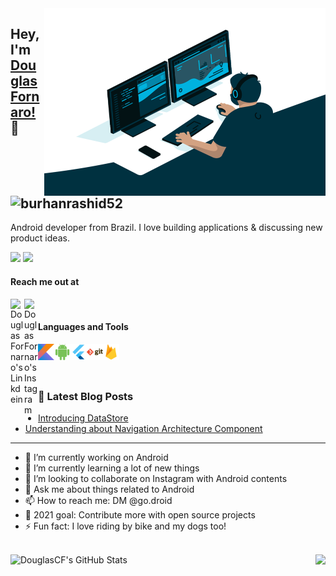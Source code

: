 <img align="right" alt="GIF" src="https://github.com/douglascf/douglascf/blob/main/code.gif?raw=true" width="450" height="300" />

## Hey, I'm [Douglas Fornaro!](https://dev.to/douglascf) 👋 <a align="left"> <img src="https://visitor-badge.glitch.me/badge?page_id=douglascf.visitor-badge" alt="burhanrashid52" /> </a>

Android developer from Brazil. I love building applications & discussing new product ideas.

<!-- <img src='https://img.shields.io/badge/flutter-%230095D5?logo=flutter&logoColor=blue&style=for-the-badge' height='25'/> --> 
<img src='https://img.shields.io/badge/Android-3DDC84?logo=android&logoColor=white&style=for-the-badge' height='25'/> <img src='https://img.shields.io/badge/kotlin-%230095D5.svg?&style=for-the-badge&logo=kotlin&logoColor=white' height='25'/>

#### Reach me out at

<a href="https://www.linkedin.com/in/douglasfornaro">
  <img align="left" alt="Douglas Fornaro's Linkdein" width="22px" src="https://cdn.jsdelivr.net/npm/simple-icons@v3/icons/linkedin.svg" />
</a>
<a href="https://instagram.com/go.droid/">
  <img align="left" alt="Douglas Fornaro's Instagram" width="22px" src="https://cdn.jsdelivr.net/npm/simple-icons@v3/icons/instagram.svg" />
</a>
<br/>

#### Languages and Tools
<img align="left" alt="CSS3" width="26px" src="https://raw.githubusercontent.com/github/explore/80688e429a7d4ef2fca1e82350fe8e3517d3494d/topics/kotlin/kotlin.png" />
<img align="left" alt="CSS3" width="26px" src="https://raw.githubusercontent.com/github/explore/80688e429a7d4ef2fca1e82350fe8e3517d3494d/topics/android/android.png" />
<img align="left" alt="CSS3" width="26px" src="https://raw.githubusercontent.com/github/explore/80688e429a7d4ef2fca1e82350fe8e3517d3494d/topics/flutter/flutter.png" />
<img align="left" alt="CSS3" width="26px" src="https://raw.githubusercontent.com/github/explore/80688e429a7d4ef2fca1e82350fe8e3517d3494d/topics/git/git.png" />
<img align="left" alt="CSS3" width="26px" src="https://raw.githubusercontent.com/github/explore/80688e429a7d4ef2fca1e82350fe8e3517d3494d/topics/firebase/firebase.png" />
<br/>
<br/>
<br/>

### 📕 Latest Blog Posts
<!-- BLOG-POST-LIST:START -->
- [Introducing DataStore](https://dev.to/douglascf/introducing-datastore-476b)
- [Understanding about Navigation Architecture Component](https://dev.to/douglascf/understanding-about-navigation-architecture-component-3j1m)
<!-- BLOG-POST-LIST:END -->

---

- 🔭 I’m currently working on Android
- 🌱 I’m currently learning a lot of new things
- 👯 I’m looking to collaborate on Instagram with Android contents
- 💬 Ask me about things related to Android
- 📫 How to reach me: DM @go.droid
- :dart: 2021 goal: Contribute more with open source projects
- ⚡ Fun fact: I love riding by bike and my dogs too!
<br/>


<img align="left" alt="DouglasCF's GitHub Stats" src="https://github-readme-stats.vercel.app/api?username=douglascf&show_icons=true&hide_border=true" />
<img align="right" src="https://github-readme-stats.vercel.app/api/top-langs/?username=douglascf&theme=light&hide_langs_below=3" />
